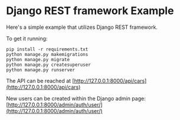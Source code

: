 # Django REST framework Example

Here's a simple example that utilizes Django REST framework.

To get it running:
```
pip install -r requirements.txt
python manage.py makemigrations
python manage.py migrate
python manage.py createsuperuser
python manage.py runserver
```
The API can be reached at [http://127.0.0.1:8000/api/cars](http://127.0.0.1:8000/api/cars)


New users can be created within the Django admin page:  [http://127.0.0.1:8000/admin/auth/user/](http://127.0.0.1:8000/admin/auth/user/)

